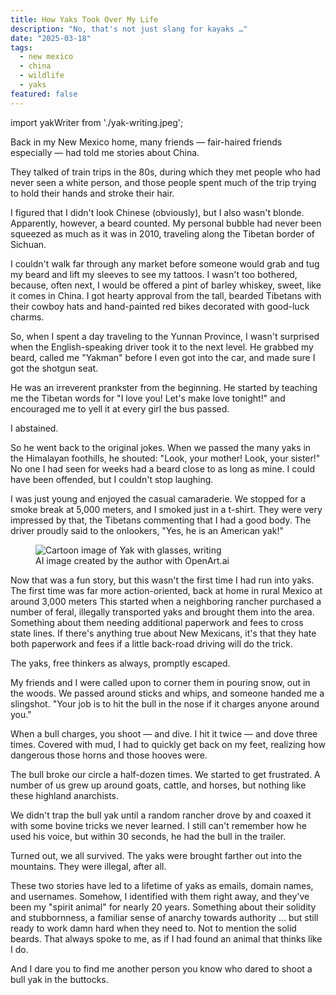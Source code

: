 ```yaml
---
title: How Yaks Took Over My Life
description: "No, that's not just slang for kayaks …"
date: "2025-03-18"
tags:
  - new mexico
  - china
  - wildlife
  - yaks
featured: false
---
```


import yakWriter from './yak-writing.jpeg';

Back in my New Mexico home, many friends — fair-haired friends especially — had told me stories about China.

They talked of train trips in the 80s, during which they met people who had never seen a white person, and those people spent much of the trip trying to hold their hands and stroke their hair.

I figured that I didn't look Chinese (obviously), but I also wasn't blonde. Apparently, however, a beard counted. My personal bubble had never been squeezed as much as it was in 2010, traveling along the Tibetan border of Sichuan.

I couldn't walk far through any market before someone would grab and tug my beard and lift my sleeves to see my tattoos. I wasn't too bothered, because, often next, I would be offered a pint of barley whiskey, sweet, like it comes in China. I got hearty approval from the tall, bearded Tibetans with their cowboy hats and hand-painted red bikes decorated with good-luck charms.

So, when I spent a day traveling to the Yunnan Province, I wasn't surprised when the English-speaking driver took it to the next level. He grabbed my beard, called me "Yakman" before I even got into the car, and made sure I got the shotgun seat.

He was an irreverent prankster from the beginning. He started by teaching me the Tibetan words for "I love you! Let's make love tonight!" and encouraged me to yell it at every girl the bus passed.

I abstained.

So he went back to the original jokes. When we passed the many yaks in the Himalayan foothills, he shouted: "Look, your mother! Look, your sister!" No one I had seen for weeks had a beard close to as long as mine. I could have been offended, but I couldn't stop laughing.

I was just young and enjoyed the casual camaraderie. We stopped for a smoke break at 5,000 meters, and I smoked just in a t-shirt. They were very impressed by that, the Tibetans commenting that I had a good body. The driver proudly said to the onlookers, "Yes, he is an American yak!"

<figure>
    <img src={yakWriter} alt="Cartoon image of Yak with glasses, writing">
    <figcaption>AI image created by the author with OpenArt.ai</figcaption>
</figure>

Now that was a fun story, but this wasn't the first time I had run into yaks. The first time was far more action-oriented, back at home in rural Mexico at around 3,000 meters This started when a neighboring rancher purchased a number of feral, illegally transported yaks and brought them into the area. Something about them needing additional paperwork and fees to cross state lines. If there's anything true about New Mexicans, it's that they hate both paperwork and fees if a little back-road driving will do the trick.

The yaks, free thinkers as always, promptly escaped.

My friends and I were called upon to corner them in pouring snow, out in the woods. We passed around sticks and whips, and someone handed me a slingshot. "Your job is to hit the bull in the nose if it charges anyone around you."

When a bull charges, you shoot — and dive. I hit it twice — and dove three times. Covered with mud, I had to quickly get back on my feet, realizing how dangerous those horns and those hooves were.

The bull broke our circle a half-dozen times. We started to get frustrated. A number of us grew up around goats, cattle, and horses, but nothing like these highland anarchists.

We didn't trap the bull yak until a random rancher drove by and coaxed it with some bovine tricks we never learned. I still can't remember how he used his voice, but within 30 seconds, he had the bull in the trailer.

Turned out, we all survived. The yaks were brought farther out into the mountains. They were illegal, after all.

These two stories have led to a lifetime of yaks as emails, domain names, and usernames. Somehow, I identified with them right away, and they've been my "spirit animal" for nearly 20 years. Something about their solidity and stubbornness, a familiar sense of anarchy towards authority … but still ready to work damn hard when they need to. Not to mention the solid beards. That always spoke to me, as if I had found an animal that thinks like I do.

And I dare you to find me another person you know who dared to shoot a bull yak in the buttocks.
